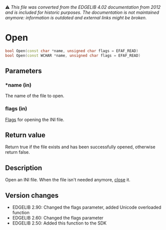 :warning: _This file was converted from the EDGELIB 4.02 documentation from 2012 and is included for historic purposes. The documentation is not maintained anymore: information is outdated and external links might be broken._

# Open


```c++
bool Open(const char *name, unsigned char flags = EFAF_READ) 
bool Open(const WCHAR *name, unsigned char flags = EFAF_READ)
```

## Parameters
### *name (in)
The name of the file to open.

### flags (in)
[Flags](classefile_definitions.md) for opening the INI file.

## Return value
Return true if the file exists and has been successfully opened, otherwise return false.

## Description
Open an INI file. When the file isn't needed anymore, [close](classeini_close.md) it.

## Version changes
- EDGELIB 2.90: Changed the flags parameter, added Unicode overloaded function 
- EDGELIB 2.60: Changed the flags parameter 
- EDGELIB 2.50: Added this function to the SDK

